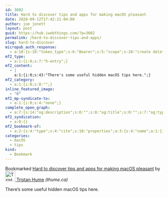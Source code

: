 ```yaml
---
id: 3602
title: Hard to discover tips and apps for making macOS pleasant
date: 2020-09-12T17:42:21-04:00
author: joe jenett
layout: post
guid: https://hub.iwebthings.com/?p=3602
permalink: /hard-to-discover-tips-and-apps/
slug: hard-to-discover
micropub_auth_response:
  - a:10:{s:10:"token_type";s:6:"Bearer";s:5:"scope";s:20:"create delete update";s:2:"me";s:27:"https://hub.iwebthings.com/";s:9:"issued_by";s:54:"https://hub.iwebthings.com/wp-json/indieauth/1.0/token";s:9:"client_id";s:20:"https://omnibear.com";s:11:"client_name";s:8:"Omnibear";s:11:"client_icon";s:29:"https://omnibear.com/logo.svg";s:9:"issued_at";i:1591353809;s:4:"user";i:1;s:13:"last_accessed";i:1599946698;}
mf2_type:
  - a:1:{i:0;s:7:"h-entry";}
mf2_content:
  - |
    a:1:{i:0;s:43:"There's some useful hidden macOS tips here.";}
mf2_category:
  - a:1:{i:0;s:0:"";}
inline_featured_image:
  - "0"
mf2_mp-syndicate-to:
  - a:1:{i:0;s:4:"none";}
complete_open_graph:
  - a:7:{s:14:"og:description";s:0:"";s:8:"og:title";s:0:"";s:7:"og:type";s:0:"";s:12:"twitter:card";s:7:"summary";s:15:"twitter:creator";s:0:"";s:19:"twitter:description";s:0:"";s:8:"og:image";s:0:"";}
mf2_syndication:
  - a:0:{}
mf2_bookmark-of:
  - a:2:{s:4:"type";s:4:"cite";s:10:"properties";a:3:{s:4:"name";a:1:{i:0;s:56:"Hard to discover tips and apps for making macOS pleasant";}s:3:"url";a:1:{i:0;s:39:"https://thume.ca/2020/09/04/macos-tips/";}s:6:"author";a:2:{s:4:"type";a:1:{i:0;s:6:"h-card";}s:10:"properties";a:3:{s:4:"name";a:1:{i:0;s:12:"Tristan Hume";}s:3:"url";a:1:{i:0;s:17:"https://thume.ca/";}s:5:"photo";a:1:{i:0;s:58:"https://thume.ca/assets/themes/thume/images/bubble-110.png";}}}}}
categories:
  - macOS
  - tips
kind:
  - Bookmark
---
```

<!--Bookmarked [Hard to discover tips and apps for making macOS pleasant](https://thume.ca/2020/09/04/macos-tips/) by [![Tristan Hume](https://thume.ca/assets/themes/thume/images/bubble-110.png)Tristan Hume](https://thume.ca/) _(thume.ca)_-->
<span class="kind-display-text">Bookmarked</span> <a href="https://thume.ca/2020/09/04/macos-tips/" class="p-name u-url">Hard to discover tips and apps for making macOS pleasant</a> by <a href="https://thume.ca/" class="h-card p-author"><img class="u-photo" src="https://thume.ca/assets/themes/thume/images/bubble-110.png" alt="Tristan Hume" width="32" height="32"> Tristan Hume</a> <em>(<span class="p-publication">thume.ca</span>)</em>

There’s some useful hidden macOS tips here.